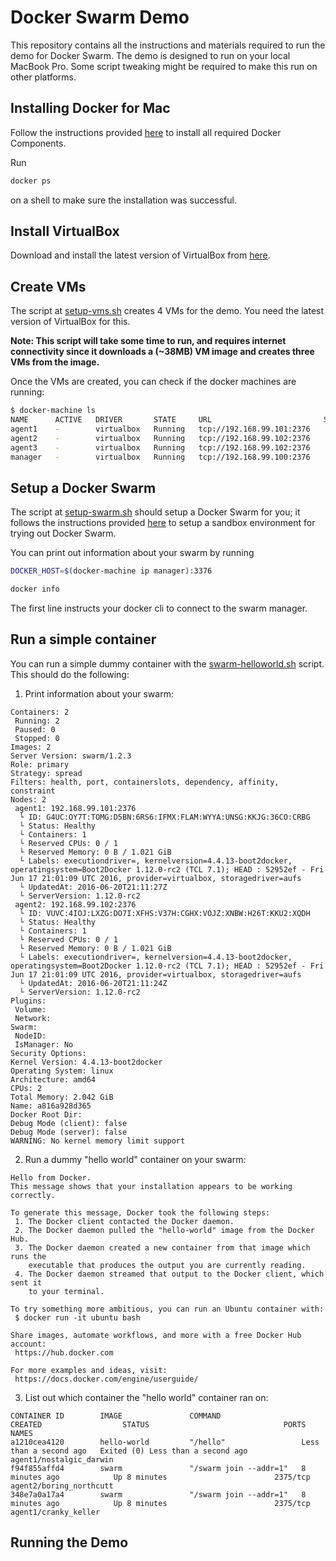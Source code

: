 # Docker Swarm Demo

This repository contains all the instructions and materials required to run the
demo for Docker Swarm. The demo is designed to run on your local MacBook Pro.
Some script tweaking might be required to make this run on other platforms.

## Installing Docker for Mac

Follow the instructions provided 
[here](https://docs.docker.com/docker-for-mac/) to install all 
required Docker Components.

Run

```bash
docker ps
```

on a shell to make sure the installation was successful.

## Install VirtualBox

Download and install the latest version of VirtualBox from
[here](https://www.virtualbox.org/wiki/Downloads).

## Create VMs

The script at [setup-vms.sh](setup-vms.sh) creates 4 VMs for the demo. You need
the latest version of VirtualBox for this.

**Note: This script will take some time to run, and requires internet 
connectivity since it downloads a (~38MB) VM image and creates three VMs from
the image.**

Once the VMs are created, you can check if the docker machines are running:

```bash
$ docker-machine ls
NAME      ACTIVE   DRIVER       STATE     URL                         SWARM   DOCKER        ERRORS
agent1    -        virtualbox   Running   tcp://192.168.99.101:2376           v1.12.0-rc2
agent2    -        virtualbox   Running   tcp://192.168.99.102:2376           v1.12.0-rc2
agent3    -        virtualbox   Running   tcp://192.168.99.102:2376           v1.12.0-rc2
manager   -        virtualbox   Running   tcp://192.168.99.100:2376           v1.12.0-rc2
```

## Setup a Docker Swarm

The script at [setup-swarm.sh](setup-swarm.sh) should setup a Docker Swarm for
you; it follows the instructions provided 
[here](https://docs.docker.com/swarm/install-w-machine/) to setup a sandbox
environment for trying out Docker Swarm.

You can print out information about your swarm by running

```bash
DOCKER_HOST=$(docker-machine ip manager):3376

docker info
```

The first line instructs your docker cli to connect to the swarm manager.

## Run a simple container

You can run a simple dummy container with the 
[swarm-helloworld.sh](swarm-helloworld.sh) script. This should do the following:

1. Print information about your swarm:

```
Containers: 2
 Running: 2
 Paused: 0
 Stopped: 0
Images: 2
Server Version: swarm/1.2.3
Role: primary
Strategy: spread
Filters: health, port, containerslots, dependency, affinity, constraint
Nodes: 2
 agent1: 192.168.99.101:2376
  └ ID: G4UC:OY7T:TOMG:D5BN:6RS6:IFMX:FLAM:WYYA:UNSG:KKJG:36CO:CRBG
  └ Status: Healthy
  └ Containers: 1
  └ Reserved CPUs: 0 / 1
  └ Reserved Memory: 0 B / 1.021 GiB
  └ Labels: executiondriver=, kernelversion=4.4.13-boot2docker, operatingsystem=Boot2Docker 1.12.0-rc2 (TCL 7.1); HEAD : 52952ef - Fri Jun 17 21:01:09 UTC 2016, provider=virtualbox, storagedriver=aufs
  └ UpdatedAt: 2016-06-20T21:11:27Z
  └ ServerVersion: 1.12.0-rc2
 agent2: 192.168.99.102:2376
  └ ID: VUVC:4IOJ:LXZG:DO7I:XFHS:V37H:CGHX:VOJZ:XNBW:H26T:KKU2:XQDH
  └ Status: Healthy
  └ Containers: 1
  └ Reserved CPUs: 0 / 1
  └ Reserved Memory: 0 B / 1.021 GiB
  └ Labels: executiondriver=, kernelversion=4.4.13-boot2docker, operatingsystem=Boot2Docker 1.12.0-rc2 (TCL 7.1); HEAD : 52952ef - Fri Jun 17 21:01:09 UTC 2016, provider=virtualbox, storagedriver=aufs
  └ UpdatedAt: 2016-06-20T21:11:24Z
  └ ServerVersion: 1.12.0-rc2
Plugins:
 Volume:
 Network:
Swarm:
 NodeID:
 IsManager: No
Security Options:
Kernel Version: 4.4.13-boot2docker
Operating System: linux
Architecture: amd64
CPUs: 2
Total Memory: 2.042 GiB
Name: a816a928d365
Docker Root Dir:
Debug Mode (client): false
Debug Mode (server): false
WARNING: No kernel memory limit support
```

2. Run a dummy "hello world" container on your swarm:

```
Hello from Docker.
This message shows that your installation appears to be working correctly.

To generate this message, Docker took the following steps:
 1. The Docker client contacted the Docker daemon.
 2. The Docker daemon pulled the "hello-world" image from the Docker Hub.
 3. The Docker daemon created a new container from that image which runs the
    executable that produces the output you are currently reading.
 4. The Docker daemon streamed that output to the Docker client, which sent it
    to your terminal.

To try something more ambitious, you can run an Ubuntu container with:
 $ docker run -it ubuntu bash

Share images, automate workflows, and more with a free Docker Hub account:
 https://hub.docker.com

For more examples and ideas, visit:
 https://docs.docker.com/engine/userguide/
```

3. List out which container the "hello world" container ran on:

```
CONTAINER ID        IMAGE               COMMAND                  CREATED                  STATUS                              PORTS               NAMES
a1210cea4120        hello-world         "/hello"                 Less than a second ago   Exited (0) Less than a second ago                       agent1/nostalgic_darwin
f94f855affd4        swarm               "/swarm join --addr=1"   8 minutes ago            Up 8 minutes                        2375/tcp            agent2/boring_northcutt
348e7a0a17a4        swarm               "/swarm join --addr=1"   8 minutes ago            Up 8 minutes                        2375/tcp            agent1/cranky_keller
```

## Running the Demo


